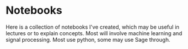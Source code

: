 # Notebooks
Here is a collection of notebooks I've created, which may be useful in lectures or to explain concepts. Most will involve machine learning and signal processing.
Most use python, some may use Sage through. 
